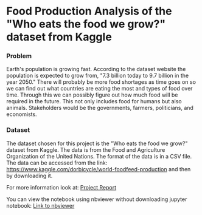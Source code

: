 # Food Production Analysis of the "Who eats the food we grow?" dataset from Kaggle

### Problem
Earth's population is growing fast. According to the dataset website the population is expected to grow from, "7.3 billion today to 9.7 billion in the year 2050." There will probably be more food shortages as time goes on so we can find out what countries are eating the most and types of food over time. Through this we can possibly figure out how much food will be required in the future. This not only includes food for humans but also animals. Stakeholders would be the governments, farmers, politicians, and economists.

### Dataset
The dataset chosen for this project is the "Who eats the food we grow?" dataset from Kaggle. The data is from the Food and Agriculture Organization of the United Nations. The format of the data is in a CSV file. The data can be accessed from the link: https://www.kaggle.com/dorbicycle/world-foodfeed-production and then by downloading it.

For more information look at: 
[Project Report](https://github.com/sitarobinson/Food-Production-Analysis/blob/master/Food%20Production%20Analysis.ipynb)

You can view the notebook using nbviewer without downloading jupyter notebook: [Link to nbviewer](https://nbviewer.jupyter.org/)
